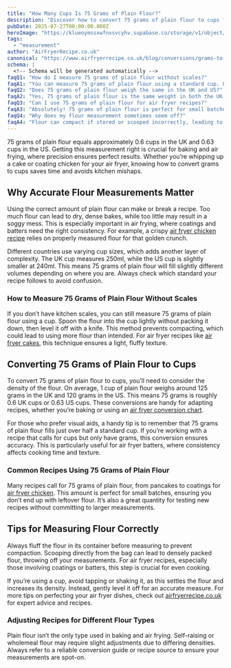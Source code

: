 ```yaml
---
title: "How Many Cups Is 75 Grams of Plain Flour?"
description: "Discover how to convert 75 grams of plain flour to cups for perfect baking every time. Get accurate measurements for UK and US cups."
pubDate: 2025-07-27T00:00:00.000Z
heroImage: "https://klueoymssxwfnxsvcyhv.supabase.co/storage/v1/object/public/Shmucket/how-many-cups-is-75-grams-of-plain-flour.webp"
tags:
  - "measurement"
author: "AirFryerRecipe.co.uk"
canonical: "https://www.airfryerrecipe.co.uk/blog/conversions/grams-to-cups/how-many-cups-is-75-grams-of-plain-flour"
schema: |
  <!-- Schema will be generated automatically -->
faqQ1: "How do I measure 75 grams of plain flour without scales?"
faqA1: "You can measure 75 grams of plain flour using a standard cup. Lightly spoon the flour into the cup without packing it down, then level it off with a knife. This method gives you roughly 0.6 UK cups or 0.63 US cups, which equals 75 grams."
faqQ2: "Does 75 grams of plain flour weigh the same in the UK and US?"
faqA2: "Yes, 75 grams of plain flour is the same weight in both the UK and US. However, cup sizes differ slightly—the UK cup is 250ml, while the US cup is 240ml. This means 75 grams fills about 0.6 UK cups or 0.63 US cups."
faqQ3: "Can I use 75 grams of plain flour for air fryer recipes?"
faqA3: "Absolutely! 75 grams of plain flour is perfect for small batches of air fryer coatings or batters. Whether you’re making crispy chicken or onion rings, this measurement ensures the right consistency for even cooking."
faqQ4: "Why does my flour measurement sometimes seem off?"
faqA4: "Flour can compact if stored or scooped incorrectly, leading to inaccurate measurements. Always fluff the flour before measuring and avoid tapping the cup. For best results, use a kitchen scale or follow the spoon-and-level method."
---
```

<p>75 grams of plain flour equals approximately 0.6 cups in the UK and 0.63 cups in the US. Getting this measurement right is crucial for baking and air frying, where precision ensures perfect results. Whether you’re whipping up a cake or coating chicken for your air fryer, knowing how to convert grams to cups saves time and avoids kitchen mishaps.</p>  

<h2>Why Accurate Flour Measurements Matter</h2>  
<p>Using the correct amount of plain flour can make or break a recipe. Too much flour can lead to dry, dense bakes, while too little may result in a soggy mess. This is especially important in air frying, where coatings and batters need the right consistency. For example, a crispy <a href=https://www.airfryerrecipe.co.uk/recipes>air fryer chicken recipe</a> relies on properly measured flour for that golden crunch.</p>  

<p>Different countries use varying cup sizes, which adds another layer of complexity. The UK cup measures 250ml, while the US cup is slightly smaller at 240ml. This means 75 grams of plain flour will fill slightly different volumes depending on where you are. Always check which standard your recipe follows to avoid confusion.</p>  

<h3>How to Measure 75 Grams of Plain Flour Without Scales</h3>  
<p>If you don’t have kitchen scales, you can still measure 75 grams of plain flour using a cup. Spoon the flour into the cup lightly without packing it down, then level it off with a knife. This method prevents compacting, which could lead to using more flour than intended. For air fryer recipes like <a href=https://www.airfryerrecipe.co.uk/recipe-category/cakes>air fryer cakes</a>, this technique ensures a light, fluffy texture.</p>  

<h2>Converting 75 Grams of Plain Flour to Cups</h2>  
<p>To convert 75 grams of plain flour to cups, you’ll need to consider the density of the flour. On average, 1 cup of plain flour weighs around 125 grams in the UK and 120 grams in the US. This means 75 grams is roughly 0.6 UK cups or 0.63 US cups. These conversions are handy for adapting recipes, whether you’re baking or using an <a href=https://www.airfryerrecipe.co.uk/air-fryer-conversion-chart>air fryer conversion chart</a>.</p>  

<p>For those who prefer visual aids, a handy tip is to remember that 75 grams of plain flour fills just over half a standard cup. If you’re working with a recipe that calls for cups but only have grams, this conversion ensures accuracy. This is particularly useful for air fryer batters, where consistency affects cooking time and texture.</p>  

<h3>Common Recipes Using 75 Grams of Plain Flour</h3>  
<p>Many recipes call for 75 grams of plain flour, from pancakes to coatings for <a href=https://www.airfryerrecipe.co.uk/recipe-category/chicken>air fryer chicken</a>. This amount is perfect for small batches, ensuring you don’t end up with leftover flour. It’s also a great quantity for testing new recipes without committing to larger measurements.</p>  

<h2>Tips for Measuring Flour Correctly</h2>  
<p>Always fluff the flour in its container before measuring to prevent compaction. Scooping directly from the bag can lead to densely packed flour, throwing off your measurements. For air fryer recipes, especially those involving coatings or batters, this step is crucial for even cooking.</p>  

<p>If you’re using a cup, avoid tapping or shaking it, as this settles the flour and increases its density. Instead, gently level it off for an accurate measure. For more tips on perfecting your air fryer dishes, check out <a href=https://www.airfryerrecipe.co.uk>airfryerrecipe.co.uk</a> for expert advice and recipes.</p>  

<h3>Adjusting Recipes for Different Flour Types</h3>  
<p>Plain flour isn’t the only type used in baking and air frying. Self-raising or wholemeal flour may require slight adjustments due to differing densities. Always refer to a reliable conversion guide or recipe source to ensure your measurements are spot-on.</p>
